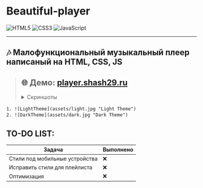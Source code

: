 # Beautiful-player

![HTML5](https://img.shields.io/badge/html5-%23E34F26.svg?style=for-the-badge&logo=html5&logoColor=white)
![CSS3](https://img.shields.io/badge/css3-%231572B6.svg?style=for-the-badge&logo=css3&logoColor=white)
![JavaScript](https://img.shields.io/badge/javascript-%23323330.svg?style=for-the-badge&logo=javascript&logoColor=%23F7DF1E)

---

## 🎶 Малофункциональный музыкальный плеер написаный на HTML, CSS, JS

> ## 🌐 Демо: [player.shash29.ru](https://player.shash29.ru/)
> <details><summary>Скриншоты</summary>
    1. ![LightTheme](assets/light.jpg "Light Theme")
    2. ![DarkTheme](assets/dark.jpg "Dark Theme")

</details>

## TO-DO LIST:
| Задача                          | Выполнено   |
|---------------------------------|--------------|
| Стили под мобильные устройства  |❌           |
| Исправить стили для плейлиста   |❌           |
| Оптимизация                     |❌           |
